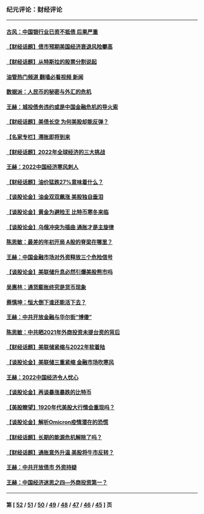 ### 纪元评论：财经评论
---
#### [古风：中国银行业已资不抵债 后果严重](../../pages/nsc1026/n13726111.md?05050330) 
#### [【财经话题】债市预期美国经济衰退风险攀高](../../pages/nsc1026/n13698043.md?05050330) 
#### [【财经话题】从特斯拉的股票分割说起](../../pages/nsc1026/n13679733.md?05050330) 
#### [油管热门频道 翻墙必看视频 新闻](ok?05050330)
#### [数据派：人民币的秘密与外汇的危机](../../pages/nsc1026/n13667092.md?05050330) 
#### [王赫：城投债务违约或是中国金融危机的导火索](../../pages/nsc1026/n13665322.md?05050330) 
#### [【财经话题】美债长空 为何美股却能反弹？](../../pages/nsc1026/n13665895.md?05050330) 
#### [【名家专栏】滞胀即将到来](../../pages/nsc1026/n13658171.md?05050330) 
#### [【财经话题】2022年全球经济的三大挑战](../../pages/nsc1026/n13654423.md?05050330) 
#### [王赫：2022中国经济寒风刺人](../../pages/nsc1026/n13651403.md?05050330) 
#### [【财经话题】油价猛跌27%意味着什么？](../../pages/nsc1026/n13648767.md?05050330) 
#### [【谈股论金】油金双双飙涨 美股独自垂泪](../../pages/nsc1026/n13631742.md?05050330) 
#### [【谈股论金】黄金为避险王 比特币寒冬来临](../../pages/nsc1026/n13600406.md?05050330) 
#### [【谈股论金】乌俄冲突为插曲 通胀才是主旋律](../../pages/nsc1026/n13576797.md?05050330) 
#### [陈思敏：最差的年初开局 A股的脊梁在哪里？](../../pages/nsc1026/n13558359.md?05050330) 
#### [王赫：中国金融市场对外资释放三个危险信号](../../pages/nsc1026/n13546389.md?05050330) 
#### [【谈股论金】美联储升息必然引爆美股熊市吗](../../pages/nsc1026/n13519194.md?05050330) 
#### [吴惠林：通货膨胀终究是货币现象](../../pages/nsc1026/n13512979.md?05050330) 
#### [蔡慎坤：恒大倒下谁还能活下去？](../../pages/nsc1026/n13501831.md?05050330) 
#### [王赫：中共开放金融与华尔街“博傻”](../../pages/nsc1026/n13501138.md?05050330) 
#### [陈思敏：中共晒2021年外商投资未提台资的背后](../../pages/nsc1026/n13501057.md?05050330) 
#### [【财经话题】美联储紧缩与2022年软着陆](../../pages/nsc1026/n13498354.md?05050330) 
#### [【谈股论金】美联储三重紧缩 金融市场吹寒风](../../pages/nsc1026/n13487202.md?05050330) 
#### [王赫：2022中国经济令人忧心](../../pages/nsc1026/n13480433.md?05050330) 
#### [【谈股论金】再谈暴涨暴跌的比特币](../../pages/nsc1026/n13428036.md?05050330) 
#### [【美股瞭望】1920年代美股大行情会重现吗？](../../pages/nsc1026/n13425425.md?05050330) 
#### [【谈股论金】解析Omicron疫情潜在的恐慌](../../pages/nsc1026/n13403704.md?05050330) 
#### [【财经话题】长期的能源危机解除了吗？](../../pages/nsc1026/n13378041.md?05050330) 
#### [【财经话题】通胀意外升温 美股将牛市反转？](../../pages/nsc1026/n13370659.md?05050330) 
#### [王赫：中共开放债市 外资持疑](../../pages/nsc1026/n13366203.md?05050330) 
#### [王赫：中国经济迷思之四—外商投资第一？](../../pages/nsc1026/n13354150.md?05050330) 

---
#### 第 [ [52](./52.md?05050330) / [51](./51.md?05050330) / [50](./50.md?05050330) / [49](./49.md?05050330) / [48](./48.md?05050330) / [47](./47.md?05050330) / [46](./46.md?05050330) / [45](./45.md?05050330) ] 页
